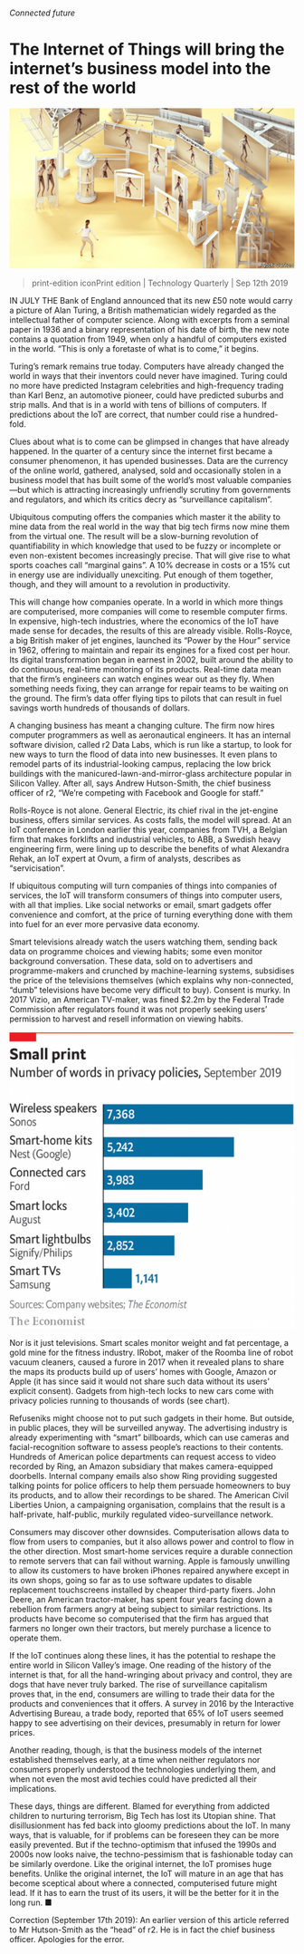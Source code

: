 ###### Connected future

# The Internet of Things will bring the internet’s business model into the rest of the world 

![image](images/20190914_TQD006_1.jpg) 

> print-edition iconPrint edition | Technology Quarterly | Sep 12th 2019 

IN JULY THE Bank of England announced that its new £50 note would carry a picture of Alan Turing, a British mathematician widely regarded as the intellectual father of computer science. Along with excerpts from a seminal paper in 1936 and a binary representation of his date of birth, the new note contains a quotation from 1949, when only a handful of computers existed in the world. “This is only a foretaste of what is to come,” it begins. 

Turing’s remark remains true today. Computers have already changed the world in ways that their inventors could never have imagined. Turing could no more have predicted Instagram celebrities and high-frequency trading than Karl Benz, an automotive pioneer, could have predicted suburbs and strip malls. And that is in a world with tens of billions of computers. If predictions about the IoT are correct, that number could rise a hundred-fold. 

Clues about what is to come can be glimpsed in changes that have already happened. In the quarter of a century since the internet first became a consumer phenomenon, it has upended businesses. Data are the currency of the online world, gathered, analysed, sold and occasionally stolen in a business model that has built some of the world’s most valuable companies—but which is attracting increasingly unfriendly scrutiny from governments and regulators, and which its critics decry as “surveillance capitalism”. 

Ubiquitous computing offers the companies which master it the ability to mine data from the real world in the way that big tech firms now mine them from the virtual one. The result will be a slow-burning revolution of quantifiability in which knowledge that used to be fuzzy or incomplete or even non-existent becomes increasingly precise. That will give rise to what sports coaches call “marginal gains”. A 10% decrease in costs or a 15% cut in energy use are individually unexciting. Put enough of them together, though, and they will amount to a revolution in productivity. 

This will change how companies operate. In a world in which more things are computerised, more companies will come to resemble computer firms. In expensive, high-tech industries, where the economics of the IoT have made sense for decades, the results of this are already visible. Rolls-Royce, a big British maker of jet engines, launched its “Power by the Hour” service in 1962, offering to maintain and repair its engines for a fixed cost per hour. Its digital transformation began in earnest in 2002, built around the ability to do continuous, real-time monitoring of its products. Real-time data mean that the firm’s engineers can watch engines wear out as they fly. When something needs fixing, they can arrange for repair teams to be waiting on the ground. The firm’s data offer flying tips to pilots that can result in fuel savings worth hundreds of thousands of dollars. 

A changing business has meant a changing culture. The firm now hires computer programmers as well as aeronautical engineers. It has an internal software division, called r2 Data Labs, which is run like a startup, to look for new ways to turn the flood of data into new businesses. It even plans to remodel parts of its industrial-looking campus, replacing the low brick buildings with the manicured-lawn-and-mirror-glass architecture popular in Silicon Valley. After all, says Andrew Hutson-Smith, the chief business officer of r2, “We’re competing with Facebook and Google for staff.” 

Rolls-Royce is not alone. General Electric, its chief rival in the jet-engine business, offers similar services. As costs falls, the model will spread. At an IoT conference in London earlier this year, companies from TVH, a Belgian firm that makes forklifts and industrial vehicles, to ABB, a Swedish heavy engineering firm, were lining up to describe the benefits of what Alexandra Rehak, an IoT expert at Ovum, a firm of analysts, describes as “servicisation”. 

If ubiquitous computing will turn companies of things into companies of services, the IoT will transform consumers of things into computer users, with all that implies. Like social networks or email, smart gadgets offer convenience and comfort, at the price of turning everything done with them into fuel for an ever more pervasive data economy. 

Smart televisions already watch the users watching them, sending back data on programme choices and viewing habits; some even monitor background conversation. These data, sold on to advertisers and programme-makers and crunched by machine-learning systems, subsidises the price of the televisions themselves (which explains why non-connected, “dumb” televisions have become very difficult to buy). Consent is murky. In 2017 Vizio, an American TV-maker, was fined $2.2m by the Federal Trade Commission after regulators found it was not properly seeking users’ permission to harvest and resell information on viewing habits. 

![image](images/20190914_TQC931_0.png) 

Nor is it just televisions. Smart scales monitor weight and fat percentage, a gold mine for the fitness industry. IRobot, maker of the Roomba line of robot vacuum cleaners, caused a furore in 2017 when it revealed plans to share the maps its products build up of users’ homes with Google, Amazon or Apple (it has since said it would not share such data without its users’ explicit consent). Gadgets from high-tech locks to new cars come with privacy policies running to thousands of words (see chart). 

Refuseniks might choose not to put such gadgets in their home. But outside, in public places, they will be surveilled anyway. The advertising industry is already experimenting with “smart” billboards, which can use cameras and facial-recognition software to assess people’s reactions to their contents. Hundreds of American police departments can request access to video recorded by Ring, an Amazon subsidiary that makes camera-equipped doorbells. Internal company emails also show Ring providing suggested talking points for police officers to help them persuade homeowners to buy its products, and to allow their recordings to be shared. The American Civil Liberties Union, a campaigning organisation, complains that the result is a half-private, half-public, murkily regulated video-surveillance network. 

Consumers may discover other downsides. Computerisation allows data to flow from users to companies, but it also allows power and control to flow in the other direction. Most smart-home services require a durable connection to remote servers that can fail without warning. Apple is famously unwilling to allow its customers to have broken iPhones repaired anywhere except in its own shops, going so far as to use software updates to disable replacement touchscreens installed by cheaper third-party fixers. John Deere, an American tractor-maker, has spent four years facing down a rebellion from farmers angry at being subject to similar restrictions. Its products have become so computerised that the firm has argued that farmers no longer own their tractors, but merely purchase a licence to operate them. 

If the IoT continues along these lines, it has the potential to reshape the entire world in Silicon Valley’s image. One reading of the history of the internet is that, for all the hand-wringing about privacy and control, they are dogs that have never truly barked. The rise of surveillance capitalism proves that, in the end, consumers are willing to trade their data for the products and conveniences that it offers. A survey in 2016 by the Interactive Advertising Bureau, a trade body, reported that 65% of IoT users seemed happy to see advertising on their devices, presumably in return for lower prices. 

Another reading, though, is that the business models of the internet established themselves early, at a time when neither regulators nor consumers properly understood the technologies underlying them, and when not even the most avid techies could have predicted all their implications. 

These days, things are different. Blamed for everything from addicted children to nurturing terrorism, Big Tech has lost its Utopian shine. That disillusionment has fed back into gloomy predictions about the IoT. In many ways, that is valuable, for if problems can be foreseen they can be more easily prevented. But if the techno-optimism that infused the 1990s and 2000s now looks naive, the techno-pessimism that is fashionable today can be similarly overdone. Like the original internet, the IoT promises huge benefits. Unlike the original internet, the IoT will mature in an age that has become sceptical about where a connected, computerised future might lead. If it has to earn the trust of its users, it will be the better for it in the long run. ■ 

Correction (September 17th 2019): An earlier version of this article referred to Mr Hutson-Smith as the “head” of r2. He is in fact the chief business officer. Apologies for the error. 

